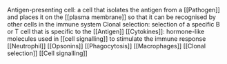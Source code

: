 Antigen-presenting cell: a cell that isolates the antigen from a [[Pathogen]] and places it on the [[plasma membrane]] so that it can be recognised by other cells in the immune system
Clonal selection: selection of a specific B or T cell that is specific to the [[Antigen]]
[[Cytokines]]: hormone-like molecules used in [[cell signalling]] to stimulate the immune response
[[Neutrophil]]
[[Opsonins]]
[[Phagocytosis]]
[[Macrophages]]
[[Clonal selection]]
[[Cell signalling]]

